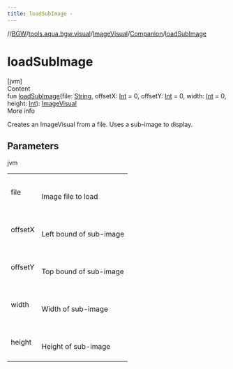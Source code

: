 ```yaml
---
title: loadSubImage -
---
```

//[BGW](../../../../index.md)/[tools.aqua.bgw.visual](../../index.md)/[ImageVisual](../index.md)/[Companion](index.md)/[loadSubImage](load-sub-image.md)



# loadSubImage  
[jvm]  
Content  
fun [loadSubImage](load-sub-image.md)(file: [String](https://kotlinlang.org/api/latest/jvm/stdlib/kotlin/-string/index.html), offsetX: [Int](https://kotlinlang.org/api/latest/jvm/stdlib/kotlin/-int/index.html) = 0, offsetY: [Int](https://kotlinlang.org/api/latest/jvm/stdlib/kotlin/-int/index.html) = 0, width: [Int](https://kotlinlang.org/api/latest/jvm/stdlib/kotlin/-int/index.html) = 0, height: [Int](https://kotlinlang.org/api/latest/jvm/stdlib/kotlin/-int/index.html)): [ImageVisual](../index.md)  
More info  


Creates an ImageVisual from a file. Uses a sub-image to display.



## Parameters  
  
jvm  
  
| | |
|---|---|
| <a name="tools.aqua.bgw.visual/ImageVisual.Companion/loadSubImage/#kotlin.String#kotlin.Int#kotlin.Int#kotlin.Int#kotlin.Int/PointingToDeclaration/"></a>file| <a name="tools.aqua.bgw.visual/ImageVisual.Companion/loadSubImage/#kotlin.String#kotlin.Int#kotlin.Int#kotlin.Int#kotlin.Int/PointingToDeclaration/"></a><br><br>Image file to load<br><br>|
| <a name="tools.aqua.bgw.visual/ImageVisual.Companion/loadSubImage/#kotlin.String#kotlin.Int#kotlin.Int#kotlin.Int#kotlin.Int/PointingToDeclaration/"></a>offsetX| <a name="tools.aqua.bgw.visual/ImageVisual.Companion/loadSubImage/#kotlin.String#kotlin.Int#kotlin.Int#kotlin.Int#kotlin.Int/PointingToDeclaration/"></a><br><br>Left bound of sub-image<br><br>|
| <a name="tools.aqua.bgw.visual/ImageVisual.Companion/loadSubImage/#kotlin.String#kotlin.Int#kotlin.Int#kotlin.Int#kotlin.Int/PointingToDeclaration/"></a>offsetY| <a name="tools.aqua.bgw.visual/ImageVisual.Companion/loadSubImage/#kotlin.String#kotlin.Int#kotlin.Int#kotlin.Int#kotlin.Int/PointingToDeclaration/"></a><br><br>Top bound of sub-image<br><br>|
| <a name="tools.aqua.bgw.visual/ImageVisual.Companion/loadSubImage/#kotlin.String#kotlin.Int#kotlin.Int#kotlin.Int#kotlin.Int/PointingToDeclaration/"></a>width| <a name="tools.aqua.bgw.visual/ImageVisual.Companion/loadSubImage/#kotlin.String#kotlin.Int#kotlin.Int#kotlin.Int#kotlin.Int/PointingToDeclaration/"></a><br><br>Width of sub-image<br><br>|
| <a name="tools.aqua.bgw.visual/ImageVisual.Companion/loadSubImage/#kotlin.String#kotlin.Int#kotlin.Int#kotlin.Int#kotlin.Int/PointingToDeclaration/"></a>height| <a name="tools.aqua.bgw.visual/ImageVisual.Companion/loadSubImage/#kotlin.String#kotlin.Int#kotlin.Int#kotlin.Int#kotlin.Int/PointingToDeclaration/"></a><br><br>Height of sub-image<br><br>|
  
  




